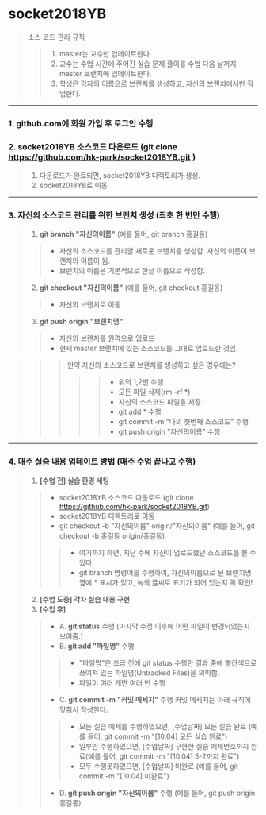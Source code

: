 # socket2018YB
> 소스 코드 관리 규칙
>> 1. master는 교수만 업데이트한다.
>> 2. 교수는 수업 시간에 주어진 실습 문제 풀이를 수업 다음 날까지 master 브랜치에 업데이트한다.
>> 3. 학생은 각자의 이름으로 브랜치를 생성하고, 자신의 브랜치에서만 작업한다. 
* * *
### 1. github.com에 회원 가입 후 로그인 수행
### 2. socket2018YB 소스코드 다운로드 (git clone https://github.com/hk-park/socket2018YB.git )
> 1) 다운로드가 완료되면, socket2018YB 디렉토리가 생성. 
> 2) socket2018YB로 이동
* * *
### 3. 자신의 소스코드 관리를 위한 브랜치 생성 (최초 한 번만 수행)
> 1) **git branch "자신의이름"** (예를 들어, git branch 홍길동)
>> * 자신의 소스코드를 관리할 새로운 브랜치를 생성함. 자신의 이름이 브랜치의 이름이 됨.
>> * 브랜치의 이름은 기본적으로 한글 이름으로 작성함. 
> 2) **git checkout "자신의이름"** (예를 들어, git checkout 홍길동)
>> * 자신의 브랜치로 이동
> 3) **git push origin "브랜치명"**
>> * 자신의 브랜치를 원격으로 업로드
>> * 현재 master 브랜치에 있는 소스코드를 그대로 업로드한 것임. 

>>> 만약 자신의 소스코드로 브랜치를 생성하고 싶은 경우에는? 
>>>>> * 위의 1,2번 수행
>>>>> * 모든 파일 삭제(rm -rf  *)
>>>>> * 자신의 소스코드 파일을 저장
>>>>> * git add *  수행
>>>>> * git commit -m "나의 첫번째 소스코드" 수행
>>>>> * git push origin "자신의이름" 수행
* * *
### 4. 매주 실습 내용 업데이트 방법 (매주 수업 끝나고 수행)
> 1) **[수업 전] 실습 환경 세팅**
>> * socket2018YB 소스코드 다운로드 (git clone https://github.com/hk-park/socket2018YB.git)
>> * socket2018YB 디렉토리로 이동
>> * git checkout -b "자신의이름" origin/"자신의이름" (예를 들어, git checkout -b 홍길동 origin/홍길동)
>>> - 여기까지 하면, 지난 주에 자신이 업로드했던 소스코드를 볼 수 있다.
>>> - git branch 명령어를 수행하여, 자신의이름으로 된 브랜치명 옆에 * 표시가 있고, 녹색 글씨로 표기가 되어 있는지 꼭 확인!
> 2) **[수업 도중] 각자 실습 내용 구현**
> 3) **[수업 후]**
>> + A. **git status** 수행 (마지막 수정 이후에 어떤 파일이 변경되었는지 보여줌.)
>> + B. **git add "파일명"** 수행 
>>> - "파일명"은 조금 전에 git status 수행한 결과 중에 빨간색으로 쓰여져 있는 파일명(Untracked Files)을 의미함.
>>> - 파일이 여러 개면 여러 번 수행 
>> + C. **git commit -m "커밋 메세지"** 수행
>> 커밋 메세지는 아래 규칙에 맞춰서 작성한다.
>>> * 모든 실습 예제를 수행하였으면, [수업날짜] 모든 실습 완료 (예를 들어, git commit -m "[10.04] 모든 실습 완료")
>>> * 일부만 수행하였으면, [수업날짜] 구현한 실습 예제번호까지 완료(예를 들어, git commit -m "[10.04] 5-2까지 완료")
>>> * 모두 수행못하였으면, [수업날짜] 미완료 (예를 들어, git commit -m "[10.04] 미완료")
>> + D. **git push origin "자신의이름"** 수행 (예를 들어, git push origin 홍길동)
